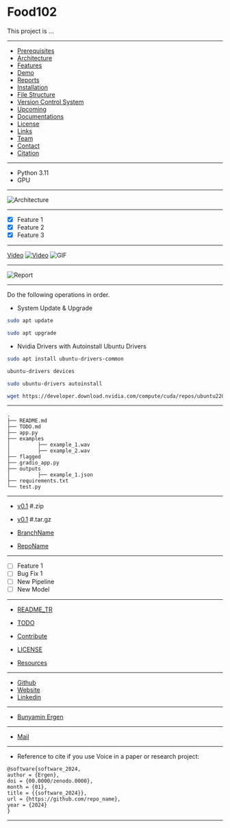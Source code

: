# Food102

This project is ...

---

- [Prerequisites](#prerequisites)
- [Architecture](#architecture)
- [Features](#features)
- [Demo](#demo)
- [Reports](#reports)
- [Installation](#installation)
- [File Structure](#file-structure)
- [Version Control System](#version-control-system)
- [Upcoming](#upcoming)
- [Documentations](#documentations)
- [License](#license)
- [Links](#links)
- [Team](#team)
- [Contact](#contact)
- [Citation](#citation)

---

- Python 3.11
- GPU

---

![Architecture](docs/img/Image.gif)

---

- [x] Feature 1
- [x] Feature 2
- [x] Feature 3

---

[Video](videoURL)
[![Video](önizlemeGörseliURLsi)](videoURL)
![GIF](draft.gif)

---

![Report](docs/img/Report.jpg)

---

Do the following operations in order.

- System Update & Upgrade
```bash
sudo apt update
```
```bash
sudo apt upgrade
```

- Nvidia Drivers with Autoinstall Ubuntu Drivers
```bash
sudo apt install ubuntu-drivers-common 
```

```bash
ubuntu-drivers devices
```
```bash
sudo ubuntu-drivers autoinstall
```

```bash
wget https://developer.download.nvidia.com/compute/cuda/repos/ubuntu2204/x86_64/cuda-ubuntu2204.pin
```

---


```text
.
├── README.md
├── TODO.md
├── app.py
├── examples
│         ├── example_1.wav
│         ├── example_2.wav
├── flagged
├── gradio_app.py
├── outputs
│         ├── example_1.json
├── requirements.txt
└── test.py
```

---

- [v0.1](https://github.com/organization_name/repo_name/archive/refs/tags/v0.1.zip) #.zip
- [v0.1](https://github.com/organization_name/repo_name/archive/refs/tags/v0.1.tar.gz) #.tar.gz
- [BranchName](https://github.com/organization_name/repo_name/tree/Stream)

- [RepoName](https://github.com/organization_name/repo_name)

---

- [ ] Feature 1
- [ ] Bug Fix 1
- [ ] New Pipeline
- [ ] New Model

---

- [README_TR](README_TR.md)

- [TODO](TODO.md)

- [Contribute](CONTRIBUTE.md)

- [LICENSE](LICENSE)

- [Resources](RESOURCES.md)

---

- [Github](https://github.com/repo)
- [Website](https://company_name.com/en)
- [Linkedin](https://www.linkedin.com/company/company_name/)

---

- [Bunyamin Ergen](https://www.linkedin.com/in/bunyaminergen)

---

- [Mail](mailto:info@example.com)

---

- Reference to cite if you use Voice in a paper or research project:
``` text
@software{software_2024,
author = {Ergen},
doi = {00.0000/zenodo.0000},
month = {01},
title = {{software_2024}},
url = {https://github.com/repo_name},
year = {2024}
}
```

---
